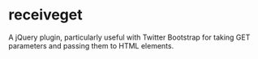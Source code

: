 # receiveget
A jQuery plugin, particularly useful with Twitter Bootstrap for taking GET parameters and passing them to HTML elements.
